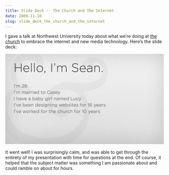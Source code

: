```yaml
---
title: Slide Deck -- The Church and The Internet
date: 2009-11-10
slug: slide_deck_the_church_and_the_internet
---
```

<p>I gave a talk at Northwest University today about what we&#8217;re doing at <a href="http://thecity.org">the church</a> to embrace the internet and new media technology. Here&#8217;s the slide deck:</p>

<p><a href="/share/sperte-nutalk091110.pdf"><img src="/assets/img/nutalk-screenshot.png" alt="nutalk-screenshot.png"  /></a></p>

<p>It went well! I was surprisingly calm, and was able to get through the entirety of my presentation with time for questions at the end. Of course, it helped that the subject matter was something I am passionate about and could ramble on about for hours.</p>